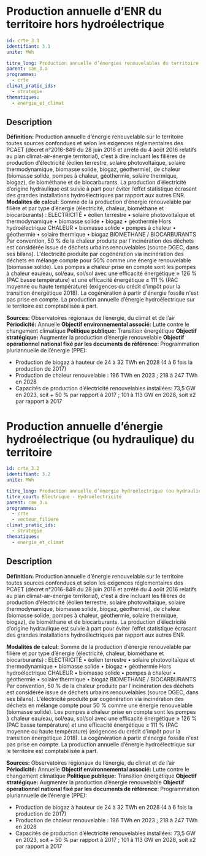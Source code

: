 # Production annuelle d’ENR du territoire hors hydroélectrique
```yaml
id: crte_3.1
identifiant: 3.1
unite: MWh

titre_long: Production annuelle d’énergies renouvelables du territoire hors hydroélectrique
parent: cae_3.a
programmes:
  - crte
climat_pratic_ids:
  - strategie
thematiques:
  - energie_et_climat
```
## Description

**Définition:** Production annuelle d’énergie renouvelable sur le territoire toutes sources confondues et selon les exigences réglementaires des PCAET (décret n°2016-849 du 28 juin 2016 et arrêté du 4 août 2016 relatifs au plan climat-air-énergie territorial), c'est à dire incluant les filières de production d’électricité (éolien terrestre, solaire photovoltaïque, solaire thermodynamique, biomasse solide, biogaz, géothermie), de chaleur (biomasse solide, pompes à chaleur, géothermie, solaire thermique, biogaz), de biométhane et de biocarburants.
La production d’électricité d’origine hydraulique est suivie à part pour éviter l’effet statistique écrasant des grandes installations hydroélectriques par rapport aux autres ENR.
**Modalités de calcul:** Somme de la production d’énergie renouvelable par filière et par type d’énergie (électricité, chaleur, biométhane et biocarburants) :
ELECTRICITÉ
• éolien terrestre
• solaire photovoltaïque et thermodynamique
• biomasse solide
• biogaz
• géothermie
Hors hydroélectrique
CHALEUR
• biomasse solide
• pompes à chaleur
• géothermie
• solaire thermique
• biogaz
BIOMETHANE / BIOCARBURANTS
Par convention, 50 % de la chaleur produite par l’incinération des déchets est considérée issue de déchets urbains renouvelables (source DGEC, dans ses bilans).
L'électricité produite par cogénération via incinération des déchets en mélange compte pour 50% comme une énergie renouvelable (biomasse solide).
Les pompes à chaleur prise en compte sont les pompes à chaleur eau/eau, sol/eau, sol/sol avec une efficacité énergétique ≥ 126 % (PAC basse température) et une efficacité énergétique ≥ 111 % (PAC moyenne ou haute température) (exigences du crédit d’impôt pour la transition énergétique 2018). La cogénération à partir d'énergie fossile n'est pas prise en compte.
La production annuelle d’énergie hydroélectrique sur le territoire est comptabilisée à part.

**Sources:** Observatoires régionaux de l’énergie, du climat et de l’air
**Périodicité:** Annuelle
**Objectif environnemental associé:** Lutte contre le changement climatique
**Politique publique:** Transition énergétique
**Objectif stratégique:** Augmenter la production d’énergie renouvelable
**Objectif opérationnel national fixé par les documents de référence**: Programmation pluriannuelle de l’énergie (PPE):
- Production de biogaz à hauteur de 24 à 32 TWh en 2028 (4 à 6 fois la production de 2017)
- Production de chaleur renouvelable : 196 TWh en 2023 ; 218 à 247 TWh en 2028
- Capacités de production d’électricité renouvelables installées: 73,5 GW en 2023, soit + 50 % par rapport à 2017 ; 101 à 113 GW en 2028, soit x2 par rapport à 2017

# Production annuelle d’énergie hydroélectrique (ou hydraulique) du territoire 
```yaml
id: crte_3.2
identifiant: 3.2
unite: MWh

titre_long: Production annuelle d’énergie hydroélectrique (ou hydraulique)
titre_court: Electrique - Hydroélectricité
parent: cae_3.a
programmes:
  - crte
  - vecteur_filiere
climat_pratic_ids:
  - strategie
thematiques:
  - energie_et_climat
```
## Description

**Définition:** Production annuelle d’énergie renouvelable sur le territoire toutes sources confondues et selon les exigences réglementaires des PCAET (décret n°2016-849 du 28 juin 2016 et arrêté du 4 août 2016 relatifs au plan climat-air-énergie territorial), c'est à dire incluant les filières de production d’électricité (éolien terrestre, solaire photovoltaïque, solaire thermodynamique, biomasse solide, biogaz, géothermie), de chaleur (biomasse solide, pompes à chaleur, géothermie, solaire thermique, biogaz), de biométhane et de biocarburants.
La production d’électricité d’origine hydraulique est suivie à part pour éviter l’effet statistique écrasant des grandes installations hydroélectriques par rapport aux autres ENR.

**Modalités de calcul:** Somme de la production d’énergie renouvelable par filière et par type d’énergie (électricité, chaleur, biométhane et biocarburants) :
ELECTRICITÉ
• éolien terrestre
• solaire photovoltaïque et thermodynamique
• biomasse solide
• biogaz
• géothermie
Hors hydroélectrique
CHALEUR
• biomasse solide
• pompes à chaleur
• géothermie
• solaire thermique
• biogaz
BIOMETHANE / BIOCARBURANTS
Par convention, 50 % de la chaleur produite par l’incinération des déchets est considérée issue de déchets urbains renouvelables (source DGEC, dans ses bilans).
L'électricité produite par cogénération via incinération des déchets en mélange compte pour 50 % comme une énergie renouvelable (biomasse solide).
Les pompes à chaleur prise en compte sont les pompes à chaleur eau/eau, sol/eau, sol/sol avec une efficacité énergétique ≥ 126 % (PAC basse température) et une efficacité énergétique ≥ 111 % (PAC moyenne ou haute température) (exigences du crédit d’impôt pour la transition énergétique 2018). La cogénération à partir d'énergie fossile n'est pas prise en compte.
La production annuelle d’énergie hydroélectrique sur le territoire est comptabilisée à part.

**Sources:** Observatoires régionaux de l’énergie, du climat et de l’air
**Périodicité:** Annuelle
**Objectif environnemental associé:** Lutte contre le changement climatique
**Politique publique:** Transition énergétique
**Objectif stratégique:** Augmenter la production d’énergie renouvelable
**Objectif opérationnel national fixé par les documents de référence**: Programmation pluriannuelle de l’énergie (PPE):
- Production de biogaz à hauteur de 24 à 32 TWh en 2028 (4 à 6 fois la production de 2017)
- Production de chaleur renouvelable : 196 TWh en 2023 ; 218 à 247 TWh en 2028
- Capacités de production d’électricité renouvelables installées: 73,5 GW en 2023, soit + 50 % par rapport à 2017 ; 101 à 113 GW en 2028, soit x2 par rapport à 2017

